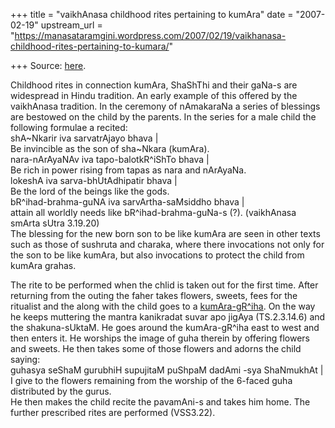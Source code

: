 +++
title = "vaikhAnasa childhood rites pertaining to kumAra"
date = "2007-02-19"
upstream_url = "https://manasataramgini.wordpress.com/2007/02/19/vaikhanasa-childhood-rites-pertaining-to-kumara/"

+++
Source: [here](https://manasataramgini.wordpress.com/2007/02/19/vaikhanasa-childhood-rites-pertaining-to-kumara/).

Childhood rites in connection kumAra, ShaShThi and their gaNa-s are
widespread in Hindu tradition. An early example of this offered by the
vaikhAnasa tradition. In the ceremony of nAmakaraNa a series of
blessings are bestowed on the child by the parents. In the series for a
male child the following formulae a recited:  
shA\~Nkarir iva sarvatrAjayo bhava \|  
Be invincible as the son of sha\~Nkara (kumAra).  
nara-nArAyaNAv iva tapo-balotkR^iShTo bhava \|  
Be rich in power rising from tapas as nara and nArAyaNa.  
lokeshA iva sarva-bhUtAdhipatir bhava \|  
Be the lord of the beings like the gods.  
bR^ihad-brahma-guNA iva sarvArtha-saMsiddho bhava \|  
attain all worldly needs like bR^ihad-brahma-guNa-s (?). (vaikhAnasa
smArta sUtra 3.19.20)  
The blessing for the new born son to be like kumAra are seen in other
texts such as those of sushruta and charaka, where there invocations not
only for the son to be like kumAra, but also invocations to protect the
child from kumAra grahas.

The rite to be performed when the chlid is taken out for the first time.
After returning from the outing the faher takes flowers, sweets, fees
for the ritualist and the along with the child goes to a
[kumAra-gR^iha](http://photos1.blogger.com/x/blogger2/6438/855/1600/251284/kumAragRiha.png).
On the way he keeps muttering the mantra kanikradat suvar apo jigAya
(TS.2.3.14.6) and the shakuna-sUktaM. He goes around the kumAra-gR^iha
east to west and then enters it. He worships the image of guha therein
by offering flowers and sweets. He then takes some of those flowers and
adorns the child saying:  
guhasya seShaM gurubhiH supujitaM puShpaM dadAmi -sya ShaNmukhAt \|  
I give to the flowers remaining from the worship of the 6-faced guha
distributed by the gurus.  
He then makes the child recite the pavamAni-s and takes him home. The
further prescribed rites are performed (VSS3.22).

